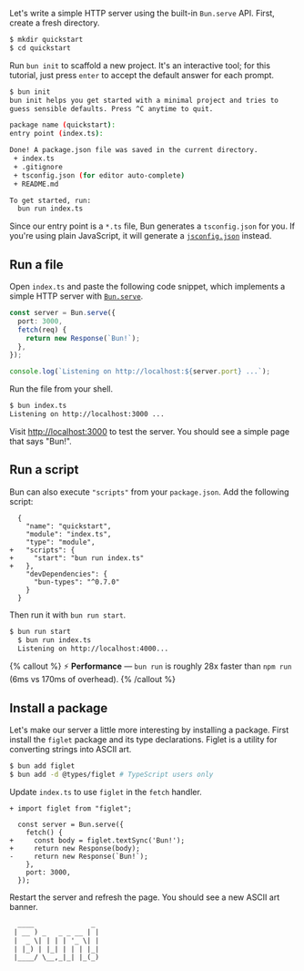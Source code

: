 Let's write a simple HTTP server using the built-in `Bun.serve` API. First, create a fresh directory.

```bash
$ mkdir quickstart
$ cd quickstart
```

Run `bun init` to scaffold a new project. It's an interactive tool; for this tutorial, just press `enter` to accept the default answer for each prompt.

```bash
$ bun init
bun init helps you get started with a minimal project and tries to
guess sensible defaults. Press ^C anytime to quit.

package name (quickstart):
entry point (index.ts):

Done! A package.json file was saved in the current directory.
 + index.ts
 + .gitignore
 + tsconfig.json (for editor auto-complete)
 + README.md

To get started, run:
  bun run index.ts
```

Since our entry point is a `*.ts` file, Bun generates a `tsconfig.json` for you. If you're using plain JavaScript, it will generate a [`jsconfig.json`](https://code.visualstudio.com/docs/languages/jsconfig) instead.

## Run a file

Open `index.ts` and paste the following code snippet, which implements a simple HTTP server with [`Bun.serve`](/docs/api/http).

```ts
const server = Bun.serve({
  port: 3000,
  fetch(req) {
    return new Response(`Bun!`);
  },
});

console.log(`Listening on http://localhost:${server.port} ...`);
```

Run the file from your shell.

```bash
$ bun index.ts
Listening on http://localhost:3000 ...
```

Visit [http://localhost:3000](http://localhost:3000) to test the server. You should see a simple page that says "Bun!".

## Run a script

Bun can also execute `"scripts"` from your `package.json`. Add the following script:

```json-diff
  {
    "name": "quickstart",
    "module": "index.ts",
    "type": "module",
+   "scripts": {
+     "start": "bun run index.ts"
+   },
    "devDependencies": {
      "bun-types": "^0.7.0"
    }
  }
```

Then run it with `bun run start`.

```bash
$ bun run start
  $ bun run index.ts
  Listening on http://localhost:4000...
```

{% callout %}
⚡️ **Performance** — `bun run` is roughly 28x faster than `npm run` (6ms vs 170ms of overhead).
{% /callout %}

## Install a package

Let's make our server a little more interesting by installing a package. First install the `figlet` package and its type declarations. Figlet is a utility for converting strings into ASCII art.

```bash
$ bun add figlet
$ bun add -d @types/figlet # TypeScript users only
```

Update `index.ts` to use `figlet` in the `fetch` handler.

```ts-diff
+ import figlet from "figlet";

  const server = Bun.serve({
    fetch() {
+     const body = figlet.textSync('Bun!');
+     return new Response(body);
-     return new Response(`Bun!`);
    },
    port: 3000,
  });
```

Restart the server and refresh the page. You should see a new ASCII art banner.

```txt
  ____              _
 | __ ) _   _ _ __ | |
 |  _ \| | | | '_ \| |
 | |_) | |_| | | | |_|
 |____/ \__,_|_| |_(_)
```
